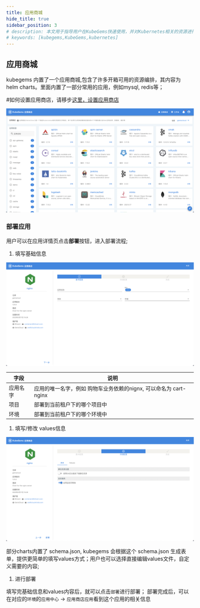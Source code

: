 ```yaml
---
title: 应用商城
hide_title: true
sidebar_position: 3
# description: 本文用于指导用户在KubeGems快速使用，并对Kubernetes相关的资源进行操作
# keywords: [kubegems,KubeGems,kubernetes]
---
```


## 应用商城

kubegems 内置了一个应用商城,包含了许多开箱可用的资源编排，其内容为 helm charts。里面内置了一部分常用的应用，例如mysql, redis等；

#如何设置应用商店，请移步[这里，设置应用商店](/docs/tasks/admin/integrations/appstore-manage)

![应用商城](./assets/appstore.png)

### 部署应用

用户可以在应用详情页点击**部署**按钮，进入部署流程;

1. 填写基础信息

![基础信息](./assets/input-info.png)

|字段|说明|
|---|---|
|应用名字| 应用的唯一名字，例如 购物车业务依赖的nignx, 可以命名为 cart-nginx |
|项目| 部署到当前租户下的哪个项目中 |
|环境| 部署到当前租户下的哪个环境中 |

1. 填写/修改 values信息

![基础信息](./assets/values.png)

部分charts内置了 schema.json, kubegems 会根据这个 schema.json 生成表单，提供更简单的填写values方式；用户也可以选择直接编辑values文件，自定义需要的内容;

1. 进行部署

填写完基础信息和values内容后，就可以点击`部署`进行部署； 部署完成后，可以在对应的`环境`的`应用中心` -> `应用商店应用`看到这个应用的相关信息
